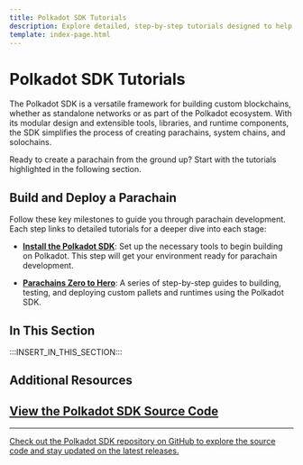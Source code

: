 ```yaml
---
title: Polkadot SDK Tutorials
description: Explore detailed, step-by-step tutorials designed to help you gain hands-on experience building custom solutions with the Polkadot SDK.
template: index-page.html
---
```


# Polkadot SDK Tutorials

The Polkadot SDK is a versatile framework for building custom blockchains, whether as standalone networks or as part of the Polkadot ecosystem. With its modular design and extensible tools, libraries, and runtime components, the SDK simplifies the process of creating parachains, system chains, and solochains.

Ready to create a parachain from the ground up? Start with the tutorials highlighted in the following section.

## Build and Deploy a Parachain

Follow these key milestones to guide you through parachain development. Each step links to detailed tutorials for a deeper dive into each stage:

- **[Install the Polkadot SDK](/parachains/install-polkadot-sdk/)**: Set up the necessary tools to begin building on Polkadot. This step will get your environment ready for parachain development.

- **[Parachains Zero to Hero](/tutorials/polkadot-sdk/parachains/zero-to-hero/)**: A series of step-by-step guides to building, testing, and deploying custom pallets and runtimes using the Polkadot SDK.

## In This Section

:::INSERT_IN_THIS_SECTION:::

## Additional Resources

<div class="subsection-wrapper">
  <div class="card">
    <a href="https://github.com/paritytech/polkadot-sdk" target="_blank">
      <h2 class="title">View the Polkadot SDK Source Code</h2>
      <hr>
      <p class="description">Check out the Polkadot SDK repository on GitHub to explore the source code and stay updated on the latest releases.</p>
    </a>
  </div>
</div>

